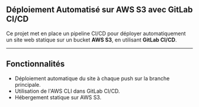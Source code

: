 ## Déploiement Automatisé sur AWS S3 avec GitLab CI/CD

Ce projet met en place un pipeline CI/CD pour déployer automatiquement un site web statique sur un bucket **AWS S3**, en utilisant **GitLab CI/CD**.

---

## Fonctionnalités

- Déploiement automatique du site à chaque push sur la branche principale.
- Utilisation de l'AWS CLI dans GitLab CI/CD.
- Hébergement statique sur AWS S3.
